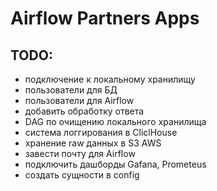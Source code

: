 # Airflow Partners Apps

## TODO:
- подключение к локальному хранилищу
- пользователи для БД
- пользователи для Airflow
- добавить обработку ответа
- DAG по очищению локального хранилища
- система логгирования в CliclHouse
- хранение raw данных в S3 AWS
- завести почту для Airflow
- подключить дашборды Gafana, Prometeus
- создать сущности в config